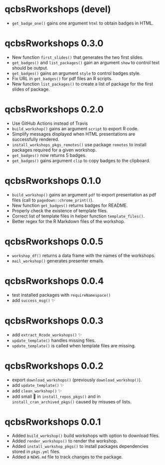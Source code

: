 # qcbsRworkshops (devel)

* `get_badge_one()` gains one argument `html` to obtain badges in HTML. 

# qcbsRworkshops 0.3.0

* New function `first_slides()` that generates the two first slides.
* `get_badges()` and `list_packages()` gain an argument `show` to control text
should be output.
* `get_badges()` gains an argument `style` to control badges style.
* Fix URL in `get_badges()` for pdf files an R scripts.
* New function `list_packages()` to create a list of package for the first slides of package.

# qcbsRworkshops 0.2.0

* Use GitHub Actions instead of Travis
* `build_workshop()` gains an argument `script` to export R code.
* Simplify messages displayed when HTML presentations are successfully rendered.
* `install_workshops_pkgs_remotes()` use package `remotes` to install packages required for a given workshop.
* `get_badges()` now returns 5 badges.
* `get_badges()` gains argument `clip` to copy badges to the clipboard.

# qcbsRworkshops 0.1.0

* `build_workshop()` gains an argument `pdf` to export presentation as pdf
files (call to `pagedown::chrome_print()`).
* New function `get_badges()` returns badges for README.
* Properly check the existence of template files.
* Correct list of template files in helper function `template_files()`.
* Better regex for the R Markdown files of the workshop.

# qcbsRworkshops 0.0.5

* `workshop_df()` returns a data frame with the names of the workshops.
* `mail_workshop()` generates presenter emails.

# qcbsRworkshops 0.0.4

* test installed packages with `requireNamespace()`
* add `success_msg()` :sparkles:

# qcbsRworkshops 0.0.3

* add `extract_Rcode_workshops()` :sparkles:
* `update_template()` handles missing files.
* `update_template()` is called when template files are missing.

# qcbsRworkshops 0.0.2

* export `download_workshops()` (previously `download_workshop()`).
* add `update_template()` :sparkles:
* add `clean_workshop()` :sparkles:
* add small :bug: in `install_repos_pkgs()` and in `install_cran_archived_pkgs()` caused by misuses of lists.

# qcbsRworkshops 0.0.1

* Added `build_workshop()` build workshops with option to download files.
* Added `render_workshops()` to render the workshop.
* Added `install_workshop_pkgs()` to install packages dependencies stored
in `pkgs.yml` files.
* Added a `NEWS.md` file to track changes to the package.
